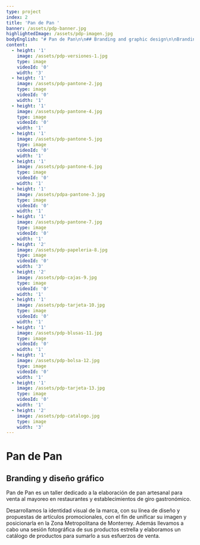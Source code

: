 ```yaml
---
type: project
index: 2
title: 'Pan de Pan '
banner: /assets/pdp-banner.jpg
highlightedImage: /assets/pdp-imagen.jpg
bodyEnglish: "# Pan de Pan\n\n## Branding and graphic design\n\nBranding and Graphic Design \r\n\nPan de Pan is an artisan bread bakery whose main target are restaurants and gastronomic shops. \r\n\nWe developed the brand's visual identity, its line of design and merchandising, our objective was unifying its image and position it in the metropolitan area of Monterrey. We further conducted a photographic sesion of their most demanded products and elaborated a catalog with these."
content:
  - height: '1'
    image: /assets/pdp-versiones-1.jpg
    type: image
    videoId: '0'
    width: '3'
  - height: '1'
    image: /assets/pdp-pantone-2.jpg
    type: image
    videoId: '0'
    width: '1'
  - height: '1'
    image: /assets/pdp-pantone-4.jpg
    type: image
    videoId: '0'
    width: '1'
  - height: '1'
    image: /assets/pdp-pantone-5.jpg
    type: image
    videoId: '0'
    width: '1'
  - height: '1'
    image: /assets/pdp-pantone-6.jpg
    type: image
    videoId: '0'
    width: '1'
  - height: '1'
    image: /assets/pdpa-pantone-3.jpg
    type: image
    videoId: '0'
    width: '1'
  - height: '1'
    image: /assets/pdp-pantone-7.jpg
    type: image
    videoId: '0'
    width: '1'
  - height: '2'
    image: /assets/pdp-papeleria-8.jpg
    type: image
    videoId: '0'
    width: '3'
  - height: '2'
    image: /assets/pdp-cajas-9.jpg
    type: image
    videoId: '0'
    width: '1'
  - height: '1'
    image: /assets/pdp-tarjeta-10.jpg
    type: image
    videoId: '0'
    width: '1'
  - height: '1'
    image: /assets/pdp-blusas-11.jpg
    type: image
    videoId: '0'
    width: '1'
  - height: '1'
    image: /assets/pdp-bolsa-12.jpg
    type: image
    videoId: '0'
    width: '1'
  - height: '1'
    image: /assets/pdp-tarjeta-13.jpg
    type: image
    videoId: '0'
    width: '1'
  - height: '2'
    image: /assets/pdp-catalogo.jpg
    type: image
    width: '3'
---
```

# Pan de Pan

## Branding y diseño gráfico

Pan de Pan es un taller dedicado a la elaboración de pan artesanal para venta al mayoreo en restaurantes y establecimientos de giro gastronómico.

Desarrollamos la identidad visual de la marca, con su línea de diseño y propuestas de artículos promocionales, con el fin de unificar su imagen y posicionarla en la Zona Metropolitana de Monterrey. Además llevamos a cabo una sesión fotográfica de sus productos estrella y elaboramos un catálogo de productos para sumarlo a sus esfuerzos de venta.
